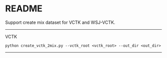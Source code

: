 README
======================
Support create mix dataset for VCTK and WSJ-VCTK.

----
VCTK

```
python create_vctk_2mix.py --vctk_root <vctk_root> --out_dir <out_dir>
```

----

